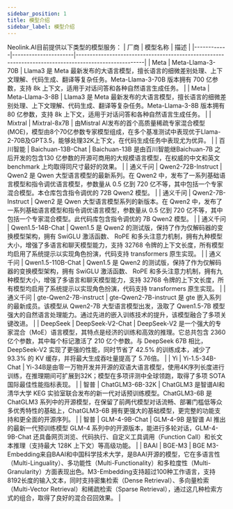 ```yaml
---
sidebar_position: 1
title: 模型介绍
sidebar_label: 模型介绍
---
```

Neolink.AI目前提供以下类型的模型服务：
| 厂商       | 模型名称             | 描述                                                                                                   |
|------------|----------------------|------------------------------------------------------------------------------------------------------|
| Meta       | Meta-Llama-3-70B    | Llama3 是 Meta 最新发布的大语言模型，擅长语言的细微差别处理、上下文理解、代码生成、翻译等复杂任务。Meta-Llama-3-70B 版本拥有 700 亿参数，支持 8k 上下文，适用于对话问答和各种自然语言生成任务。 |
| Meta       | Meta-Llama-3-8B     | Llama3 是 Meta 最新发布的大语言模型，擅长语言的细微差别处理、上下文理解、代码生成、翻译等复杂任务。Meta-Llama-3-8B 版本拥有 80 亿参数，支持 8k 上下文，适用于对话问答和各种自然语言生成任务。 |
| Mixtral    | Mixtral-8x7B        | 由Mistral AI发布的首个高质量稀疏专家混合模型 (MOE)，模型由8个70亿参数专家模型组成，在多个基准测试中表现优于Llama-2-70B及GPT3.5，能够处理32K上下文，在代码生成任务中表现尤为优异。 |
| 百川智能   | Baichuan-13B-Chat   | Baichuan-13B 是由百川智能继Baichuan-7B 之后开发的包含130 亿参数的开源可商用的大规模语言模型，在权威的中文和英文benchmark 上均取得同尺寸最好的效果。 |
| 通义千问   | Qwen2-72B-Instruct  | Qwen2 是 Qwen 大型语言模型的最新系列。在 Qwen2 中，发布了一系列基础语言模型和指令调优语言模型，参数量从 0.5 亿到 720 亿不等，其中包括一个专家混合模型。本仓库包含指令调优的 72B Qwen2 模型。 |
| 通义千问   | Qwen2-7B-Instruct   | Qwen2 是 Qwen 大型语言模型系列的新版本。在 Qwen2 中，发布了一系列基础语言模型和指令调优语言模型，参数量从 0.5 亿到 720 亿不等，其中包括一个专家混合模型。此代码库包含指令调优的 7B Qwen2 模型。 |
| 通义千问   | Qwen1.5-14B-Chat   | Qwen1.5 是 Qwen2 的测试版，保持了作为仅解码器的变换模型架构，拥有 SwiGLU 激活函数、 RoPE 和多头注意力机制，拥有九种模型大小，增强了多语言和聊天模型能力，支持 32768 令牌的上下文长度，所有模型均启用了系统提示以实现角色扮演，代码支持 transformers 原生实现。 |
| 通义千问   | Qwen1.5-110B-Chat  | Qwen1.5 是 Qwen2 的测试版，保持了作为仅解码器的变换模型架构，拥有 SwiGLU 激活函数、 RoPE 和多头注意力机制，拥有九种模型大小，增强了多语言和聊天模型能力，支持 32768 令牌的上下文长度，所有模型均启用了系统提示以实现角色扮演，代码支持 transformers 原生实现。 |
| 通义千问   | gte-Qwen2-7B-instruct | gte-Qwen2-7B-instruct 是 gte 嵌入系列的最新成员。该模型从 Qwen2-7B 大型语言模型出发，汲取了 Qwen1.5-7B 模型强大的自然语言处理能力。通过先进的嵌入训练技术的提升，该模型融合了多项关键改进。 |
| DeepSeek   | DeepSeek-V2-Chat   | DeepSeek-V2 是一个强大的专家混合（MoE）语言模型，其特点是经济的训练和高效的推理。它总共包含 2360 亿个参数，其中每个标记激活了 210 亿个参数。与 DeepSeek 67B 相比，DeepSeek-V2 实现了更强的性能，同时节省了 42.5% 的训练成本，减少了 93.3% 的 KV 缓存，并将最大生成吞吐量提高了 5.76倍。 |
| Yi         | Yi-1.5-34B-Chat     | Yi-34B是由零一万物开发并开源的双语大语言模型，使用4K序列长度进行训练，在推理期间可扩展到32K；模型在多项评测中全球领跑，取得了多项 SOTA 国际最佳性能指标表现。 |
| 智普       | ChatGLM3-6B-32K     | ChatGLM3 是智谱AI和清华大学 KEG 实验室联合发布的新一代对话预训练模型。ChatGLM3-6B 是 ChatGLM3 系列中的开源模型，在保留了前两代模型对话流畅、部署门槛低等众多优秀特性的基础上，ChatGLM3-6B 拥有更强大的基础模型，更完整的功能支持和更全面的开源序列。 |
| 智普       | GLM-4-9B-Chat       | GLM-4-9B 是智谱 AI 推出的最新一代预训练模型 GLM-4 系列中的开源版本，能进行多轮对话，GLM-4-9B-Chat 还具备网页浏览、代码执行、自定义工具调用（Function Call）和长文本推理（支持最大 128K 上下文）等高级功能。 |
| BAAI       | BGE-M3             | BGE M3-Embedding来自BAAI和中国科学技术大学，是BAAI开源的模型，它在多语言性（Multi-Linguality）、多功能性（Multi-Functionality）和多粒度性（Multi-Granularity）方面表现出色。M3-Embedding支持超过100种工作语言，支持8192长度的输入文本，同时支持密集检索（Dense Retrieval）、多向量检索（Multi-Vector Retrieval）和稀疏检索（Sparse Retrieval），通过这几种检索方式的组合，取得了良好的混合召回效果。 |